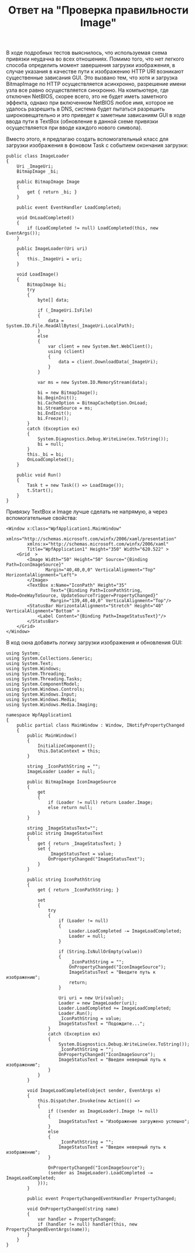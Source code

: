 ﻿---
title: "Ответ на \"Проверка правильности Image\""
se.owner.user_id: 240512
se.owner.display_name: "MSDN.WhiteKnight"
se.owner.link: "https://ru.stackoverflow.com/users/240512/msdn-whiteknight"
se.answer_id: 928654
se.question_id: 927960
se.post_type: answer
se.is_accepted: True
---
<p>В ходе подробных тестов выяснилось, что используемая схема привязки неудачна во всех отношениях. Помимо того, что нет легкого способа определить момент завершения загрузки изображения, в случае указания в качестве пути к изображению HTTP URI возникают существенные зависания GUI. Это вызвано тем, что хотя и загрузка BitmapImage по HTTP осуществляется асинхронно, разрешение имени узла все равно осуществляется синхронно. На компьютере, где отключен NetBIOS, скорее всего, это не будет иметь заметного эффекта, однако при включенном NetBIOS любое имя, которое не удалось разрешить в DNS, система будет пытаться разрешить широковещательно и это приведет к заметным зависаниям GUI в ходе ввода пути в TextBox (обновление в данной схеме привязки осуществляется при вводе каждого нового символа).</p>

<p>Вместо этого, я предлагаю создать вспомогательный класс для загрузки изображения в фоновом Task с событием окончания загрузки:</p>

<pre><code>public class ImageLoader
{
    Uri _ImageUri;
    BitmapImage _bi;                    

    public BitmapImage Image
    {
        get { return _bi; }
    }

    public event EventHandler LoadCompleted;

    void OnLoadCompleted()
    {
        if (LoadCompleted != null) LoadCompleted(this, new EventArgs());
    }        

    public ImageLoader(Uri uri)
    {
        this._ImageUri = uri;           
    }

    void LoadImage()
    {
        BitmapImage bi;
        try
        {
            byte[] data;

            if (_ImageUri.IsFile)
            {
                data = System.IO.File.ReadAllBytes(_ImageUri.LocalPath);
            }
            else
            {
                var client = new System.Net.WebClient();
                using (client)
                {
                    data = client.DownloadData(_ImageUri);
                }
            }

            var ms = new System.IO.MemoryStream(data);

            bi = new BitmapImage();
            bi.BeginInit();
            bi.CacheOption = BitmapCacheOption.OnLoad;
            bi.StreamSource = ms;
            bi.EndInit();
            bi.Freeze();                
        }
        catch (Exception ex)
        {
            System.Diagnostics.Debug.WriteLine(ex.ToString());
            bi = null;                
        }
        this._bi = bi;            
        OnLoadCompleted();
    }

    public void Run()
    {            
        Task t = new Task(() =&gt; LoadImage());
        t.Start();            
    }        
}
</code></pre>

<p>Привязку TextBox и Image лучше сделать не напрямую, а через вспомогательные свойства:</p>

<pre><code>&lt;Window x:Class="WpfApplication1.MainWindow"
        xmlns="http://schemas.microsoft.com/winfx/2006/xaml/presentation"
        xmlns:x="http://schemas.microsoft.com/winfx/2006/xaml"
        Title="WpfApplication1" Height="350" Width="620.522" &gt;
    &lt;Grid  &gt;
        &lt;Image Width="50" Height="50" Source="{Binding Path=IconImageSource}" 
               Margin="40,40,0,0" VerticalAlignment="Top" HorizontalAlignment="Left"&gt;
        &lt;/Image&gt;
        &lt;TextBox x:Name="IconPath" Height="35"
                 Text="{Binding Path=IconPathString, Mode=OneWayToSource, UpdateSourceTrigger=PropertyChanged}"  
                 Margin="139,40,40,0" VerticalAlignment="Top"/&gt;
        &lt;StatusBar HorizontalAlignment="Stretch" Height="40" VerticalAlignment="Bottom" &gt;
            &lt;Label Content="{Binding Path=ImageStatusText}"/&gt;
        &lt;/StatusBar&gt;
    &lt;/Grid&gt;
&lt;/Window&gt;
</code></pre>

<p>В код окна добавить логику загрузки изображения и обновления GUI:</p>

<pre><code>using System;
using System.Collections.Generic;
using System.Text;
using System.Windows;
using System.Threading;
using System.Threading.Tasks;
using System.ComponentModel;
using System.Windows.Controls;
using System.Windows.Input;
using System.Windows.Media;
using System.Windows.Media.Imaging;

namespace WpfApplication1
{
    public partial class MainWindow : Window, INotifyPropertyChanged
    {       
        public MainWindow()
        {
            InitializeComponent();
            this.DataContext = this;
        }        

        string _IconPathString = "";
        ImageLoader Loader = null;

        public BitmapImage IconImageSource
        {
            get
            {
                if (Loader != null) return Loader.Image;
                else return null;
            }
        }

        string _ImageStatusText="";
        public string ImageStatusText
        {
            get { return _ImageStatusText; }
            set {
                _ImageStatusText = value;
                OnPropertyChanged("ImageStatusText");
            }
        }

        public string IconPathString
        {
            get { return _IconPathString; }

            set
            {   
                try
                {
                    if (Loader != null)
                    {
                        Loader.LoadCompleted -= ImageLoadCompleted;
                        Loader = null;
                    }

                    if (String.IsNullOrEmpty(value))
                    {
                        _IconPathString = "";                        
                        OnPropertyChanged("IconImageSource");
                        ImageStatusText = "Введите путь к изображению";                        
                        return;
                    }

                    Uri uri = new Uri(value);
                    Loader = new ImageLoader(uri);
                    Loader.LoadCompleted += ImageLoadCompleted;
                    Loader.Run();
                    _IconPathString = value;
                    ImageStatusText = "Подождите...";   
                }
                catch (Exception ex)
                {
                    System.Diagnostics.Debug.WriteLine(ex.ToString());
                    _IconPathString = "";
                    OnPropertyChanged("IconImageSource");
                    ImageStatusText = "Введен неверный путь к изображению";                    
                }
            }
        }

        void ImageLoadCompleted(object sender, EventArgs e)
        {
            this.Dispatcher.Invoke(new Action(() =&gt;
            {
                if ((sender as ImageLoader).Image != null)
                {                    
                    ImageStatusText = "Изображение загружено успешно";   
                }
                else
                {                    
                    _IconPathString = "";
                    ImageStatusText = "Введен неверный путь к изображению";   
                }

                OnPropertyChanged("IconImageSource");
                (sender as ImageLoader).LoadCompleted -= ImageLoadCompleted;
            }));
        }

        public event PropertyChangedEventHandler PropertyChanged;

        void OnPropertyChanged(string name)
        {
            var handler = PropertyChanged;
            if (handler != null) handler(this, new PropertyChangedEventArgs(name));
        }
    }
}
</code></pre>
